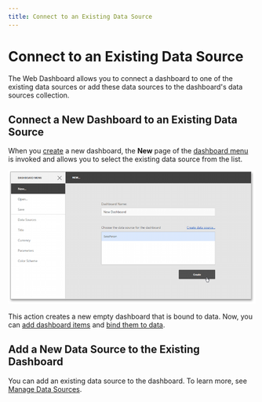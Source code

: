 ```yaml
---
title: Connect to an Existing Data Source
---
```

# Connect to an Existing Data Source
The Web Dashboard allows you to connect a dashboard to one of the existing data sources or add these data sources to the dashboard's data sources collection.

## Connect a New Dashboard to an Existing Data Source
When you [create](../../../../dashboard-for-web/articles/web-dashboard-designer-mode/providing-data/create-a-new-data-source.md) a new dashboard, the **New** page of the [dashboard menu](../../../../dashboard-for-web/articles/web-dashboard-designer-mode/ui-elements/dashboard-menu.md) is invoked and allows you to select the existing data source from the list.

![WebDesignerGettingStarted_CreateDashboard_dx](../../../images/Img123746.png)

This action creates a new empty dashboard that is bound to data.  Now, you can [add dashboard items](../../../../dashboard-for-web/articles/web-dashboard-designer-mode/adding-dashboard-items.md) and [bind them to data](../../../../dashboard-for-web/articles/web-dashboard-designer-mode/binding-dashboard-items-to-data.md).

## Add a New Data Source to the Existing Dashboard
You can add an existing data source to the dashboard. To learn more, see [Manage Data Sources](../../../../dashboard-for-web/articles/web-dashboard-designer-mode/providing-data/manage-data-sources.md).